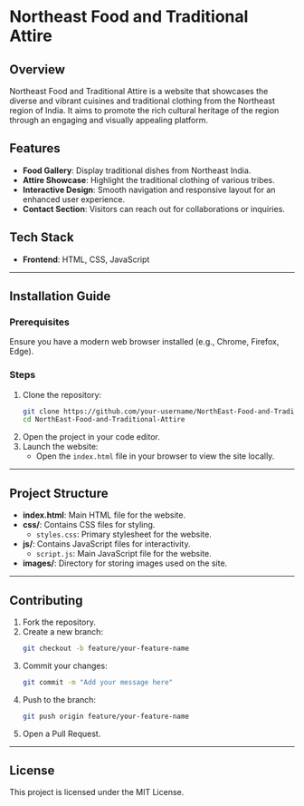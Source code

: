 # Northeast Food and Traditional Attire

## Overview
Northeast Food and Traditional Attire is a website that showcases the diverse and vibrant cuisines and traditional clothing from the Northeast region of India. It aims to promote the rich cultural heritage of the region through an engaging and visually appealing platform.

## Features
- **Food Gallery**: Display traditional dishes from Northeast India.
- **Attire Showcase**: Highlight the traditional clothing of various tribes.
- **Interactive Design**: Smooth navigation and responsive layout for an enhanced user experience.
- **Contact Section**: Visitors can reach out for collaborations or inquiries.

## Tech Stack
- **Frontend**: HTML, CSS, JavaScript

---

## Installation Guide

### Prerequisites
Ensure you have a modern web browser installed (e.g., Chrome, Firefox, Edge).

### Steps
1. Clone the repository:
   ```bash
   git clone https://github.com/your-username/NorthEast-Food-and-Traditional-Attire.git
   cd NorthEast-Food-and-Traditional-Attire
   ```
2. Open the project in your code editor.
3. Launch the website:
   - Open the `index.html` file in your browser to view the site locally.

---

## Project Structure
- **index.html**: Main HTML file for the website.
- **css/**: Contains CSS files for styling.
  - `styles.css`: Primary stylesheet for the website.
- **js/**: Contains JavaScript files for interactivity.
  - `script.js`: Main JavaScript file for the website.
- **images/**: Directory for storing images used on the site.

---

## Contributing
1. Fork the repository.
2. Create a new branch:
   ```bash
   git checkout -b feature/your-feature-name
   ```
3. Commit your changes:
   ```bash
   git commit -m "Add your message here"
   ```
4. Push to the branch:
   ```bash
   git push origin feature/your-feature-name
   ```
5. Open a Pull Request.

---

## License
This project is licensed under the MIT License.

